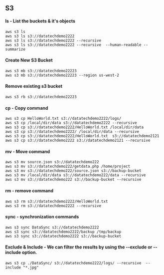 ## S3

#### ls - List the buckets & it's objects

```
aws s3 ls
aws s3 ls s3://datatechdemo2222
aws s3 ls s3://datatechdemo2222 --recursive
aws s3 ls s3://datatechdemo2222 --recursive  --human-readable --summarize

```

#### Create New S3 Bucket

```
aws s3 mb s3://datatechdemo22223
aws s3 mb s3://datatechdemo22223 --region us-west-2

```

#### Remove existing s3 bucket 

```
aws s3 rb s3://datatechdemo22223

```

#### cp - Copy command

```
aws s3 cp HelloWorld.txt s3://datatechdemo2222/logs/
aws s3 cp /local/dir/data s3://datatechdemo2222 --recursive
aws s3 cp s3://datatechdemo2222/HelloWorld.txt /local/dir/data
aws s3 cp s3://datatechdemo2222/ /local/dir/data --recursive
aws s3 cp s3://datatechdemo2222/HelloWorld.txt  s3://datatechdemo2121
aws s3 cp s3://datatechdemo2222 s3://datatechdemo2121 --recursive
```

#### mv - Move command
```
aws s3 mv source.json s3://datatechdemo222
aws s3 mv s3://datatechdemo222/getdata.php /home/project
aws s3 mv s3://datatechdemo222/source.json s3://backup-bucket
aws s3 mv /local/dir/data s3://datatechdemo222/data --recursive
aws s3 mv s3://datatechdemo222 s3://backup-bucket --recursive
```

#### rm - remove command

```
aws s3 rm s3://datatechdemo2222/HelloWorld.txt
aws s3 rm s3://datatechdemo2222 --recursive

```

#### sync - synchronization commands

```
aws s3 sync DataSync s3://datatechdemo2222
aws s3 sync s3://datatechdemo2222/backup /tmp/backup
aws s3 sync s3://datatechdemo2222 s3://backup-bucket
```

#### Exclude & Include - We can filter the results by using the --exclude or --include option.

```
aws s3 cp ./DataSync/ s3://datatechdemo2222/logs/ --recursive  --include "*.jpg" 
```

